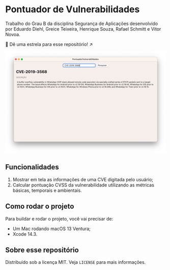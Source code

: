 # Pontuador de Vulnerabilidades

Trabalho do Grau B da disciplina Segurança de Aplicações desenvolvido por Eduardo Diehl, Greice Teixeira, Henrique Souza, Rafael Schmitt e Vitor Novoa.

🌟 Dê uma estrela para esse repositório! ↗️

![Janela principal do programa exibindo um campo de pesquisa com um código CVE digitado e as informações da CVE abaixo.](PontuadorVulnerabilidades/Resources/main_screen.png)

## Funcionalidades

1. Mostrar em tela as informações de uma CVE digitada pelo usuário;
1. Calcular pontuação CVSS da vulnerabilidade utilizando as métricas básicas, temporais e ambientais.

## Como rodar o projeto

Para buildar e rodar o projeto, você vai precisar de:

- Um Mac rodando macOS 13 Ventura;
- Xcode 14.3.

## Sobre esse repositório

Distribuído sob a licença MIT. Veja ``LICENSE`` para mais informações.
